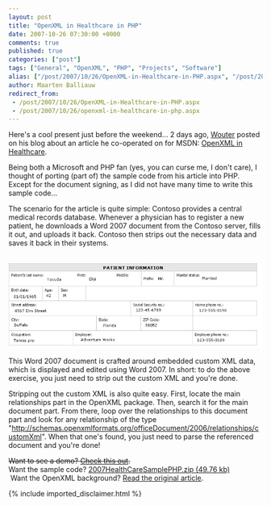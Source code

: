 ```yaml
---
layout: post
title: "OpenXML in Healthcare in PHP"
date: 2007-10-26 07:30:00 +0000
comments: true
published: true
categories: ["post"]
tags: ["General", "OpenXML", "PHP", "Projects", "Software"]
alias: ["/post/2007/10/26/OpenXML-in-Healthcare-in-PHP.aspx", "/post/2007/10/26/openxml-in-healthcare-in-php.aspx"]
author: Maarten Balliauw
redirect_from:
 - /post/2007/10/26/OpenXML-in-Healthcare-in-PHP.aspx
 - /post/2007/10/26/openxml-in-healthcare-in-php.aspx
---
```

<p>Here's a cool present just before the weekend... 2 days ago, <a href="http://blogs.infosupport.com/wouterv/archive/2007/10/24/Open-XML-in-Healthcare.aspx" target="_blank">Wouter</a> posted on his blog about an article he co-operated on for MSDN: <a href="http://msdn2.microsoft.com/en-us/library/bb879915.aspx" target="_blank">OpenXML in Healthcare</a>.</p>
<p>Being both a Microsoft and PHP fan (yes, you can curse me, I don't care), I thought of porting (part of) the sample code from his article into PHP. Except for the document signing, as I did not have many time to write this sample code...</p>
<p>The scenario for the article is quite simple: Contoso provides a central medical records database. Whenever a physician has to register a new patient, he downloads a Word 2007 document from the Contoso server, fills it out, and uploads it back. Contoso then strips out the necessary data and saves it back in their systems.</p>
<p>&nbsp; <img src="/images/2007HealthCareSamplePHP.gif" alt="" /></p>
<p>This Word 2007 document is crafted around embedded custom XML data, which is displayed and edited using Word 2007. In short: to do the above exercise, you just need to strip out the custom XML and you're done.</p>
<p>Stripping out the custom XML is also quite easy. First, locate the main relationships part in the OpenXML package. Then, search it for the main document part. From there, loop over the relationships to this document part and look for any relationship of the type "<a title="http://schemas.openxmlformats.org/officeDocument/2006/relationships/customXml" href="http://schemas.openxmlformats.org/officeDocument/2006/relationships/customXml">http://schemas.openxmlformats.org/officeDocument/2006/relationships/customXml</a>". When that one's found, you just need to parse the referenced document and you're done!</p>
<p><span style="text-decoration: line-through;">Want to see a demo? <a href="http://examples.maartenballiauw.be/2007HealthCareSamplePHP/index.php" target="_blank">Check this out</a>.</span><br /> Want the sample code? <a href="/files/2012/11/2007HealthCareSamplePHP.zip">2007HealthCareSamplePHP.zip (49.76 kb)</a><br />&nbsp;Want the OpenXML background? <a href="http://msdn2.microsoft.com/en-us/library/bb879915.aspx" target="_blank">Read the original article</a>.</p>

{% include imported_disclaimer.html %}

